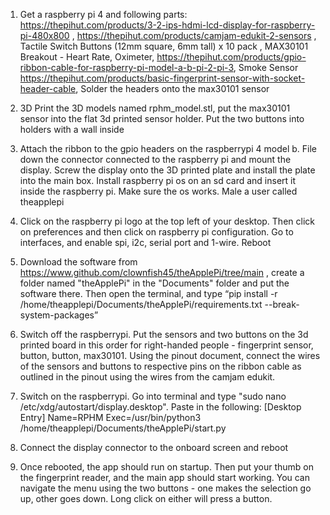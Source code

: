 1. Get a raspberry pi 4 and following parts: https://thepihut.com/products/3-2-ips-hdmi-lcd-display-for-raspberry-pi-480x800 , https://thepihut.com/products/camjam-edukit-2-sensors , Tactile Switch Buttons (12mm square, 6mm tall) x 10 pack , MAX30101 Breakout - Heart Rate, Oximeter, https://thepihut.com/products/gpio-ribbon-cable-for-raspberry-pi-model-a-b-pi-2-pi-3, Smoke Sensor https://thepihut.com/products/basic-fingerprint-sensor-with-socket-header-cable, Solder the headers onto the max30101 sensor

2. 3D Print the 3D models named rphm_model.stl, put the max30101 sensor into the flat 3d printed sensor holder. Put the two buttons into holders with a wall inside

3. Attach the ribbon to the gpio headers on the raspberrypi 4 model b. File down the connector connected to the raspberry pi and mount the display. Screw the display onto the 3D printed plate and install the plate into the main box. Install raspberry pi os on an sd card and insert it inside the raspberry pi. Make sure the os works. Male a user called theapplepi

4. Click on the raspberry pi logo at the top left of your desktop. Then click on preferences and then click on raspberry pi configuration. Go to interfaces, and enable spi, i2c, serial port and 1-wire. Reboot

5. Download the software from https://www.github.com/clownfish45/theApplePi/tree/main , create a folder named "theApplePi" in the "Documents" folder and put the software there. Then open the terminal, and type “pip install -r /home/theapplepi/Documents/theApplePi/requirements.txt --break-system-packages”

6. Switch off the raspberrypi. Put the sensors and two buttons on the 3d printed board in this order for right-handed people - fingerprint sensor, button, button, max30101. Using the pinout document, connect the wires of the sensors and buttons to respective pins on the ribbon cable as outlined in the pinout using the wires from the camjam edukit.

7. Switch on the raspberrypi. Go into terminal and type "sudo nano /etc/xdg/autostart/display.desktop". Paste in the following: 
[Desktop Entry]
Name=RPHM
Exec=/usr/bin/python3 /home/theapplepi/Documents/theApplePi/start.py

8. Connect the display connector to the onboard screen and reboot

9. Once rebooted, the app should run on startup. Then put your thumb on the fingerprint reader, and the main app should start working. You can navigate the menu using the two buttons - one makes the selection go up, other goes down. Long click on either will press a button.
